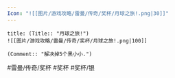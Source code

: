 ```yaml
---
Icon: "![[图片/游戏攻略/雷曼/传奇/奖杯/月球之旅!.png|30]]"
---
```

```ad-common-silver-trophy
title: (Title:: "月球之旅!")
![[图片/游戏攻略/雷曼/传奇/奖杯/月球之旅!.png|100]]

(Comment:: "解决掉5个黑小小.")
```

#雷曼/传奇/奖杯 #奖杯 #奖杯/银
